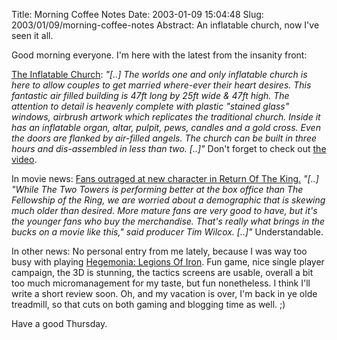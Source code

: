 Title: Morning Coffee Notes
Date: 2003-01-09 15:04:48
Slug: 2003/01/09/morning-coffee-notes
Abstract: An inflatable church, now I've seen it all.


Good morning everyone. I'm here with the latest from the insanity front:

[The Inflatable Church][1]: _"[..] The worlds one and only inflatable church
is here to allow couples to get married where-ever their heart desires. This
fantastic air filled building is 47ft long by 25ft wide & 47ft high. The
attention to detail is heavenly complete with plastic "stained glass" windows,
airbrush artwork which replicates the traditional church. Inside it has an
inflatable organ, altar, pulpit, pews, candles and a gold cross. Even the
doors are flanked by air-filled angels. The church can be built in three hours
and dis-assembled in less than two. [..]"_ Don't forget to check out [the
video][2].

In movie news: [Fans outraged at new character in Return Of The King.][3]
_"[..] "While The Two Towers is performing better at the box office than The
Fellowship of the Ring, we are worried about a demographic that is skewing
much older than desired. More mature fans are very good to have, but it's the
younger fans who buy the merchandise. That's really what brings in the bucks
on a movie like this," said producer Tim Wilcox. [..]"_ Understandable.

In other news: No personal entry from me lately, because I was way too busy
with playing [Hegemonia: Legions Of Iron][4]. Fun game, nice single player
campaign, the 3D is stunning, the tactics screens are usable, overall a bit
too much micromanagement for my taste, but fun nonetheless. I think I'll write
a short review soon. Oh, and my vacation is over, I'm back in ye olde
treadmill, so that cuts on both gaming and blogging time as well. ;)

Have a good Thursday.

   [1]: http://www.inflatablechurch.com
   [2]: http://www.inflatablechurch.com/movies/church.wmv
   [3]: http://www.bbspot.com/News/2003/01/jaromir.html
   [4]: http://www.hegemonia.info
